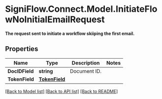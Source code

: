 # SigniFlow.Connect.Model.InitiateFlowNoInitialEmailRequest
#### The request sent to initiate a workflow skiiping the first email.

## Properties

Name | Type | Description | Notes
------------ | ------------- | ------------- | -------------
**DocIDField** | **string** | Document ID. | 
**TokenField** | [**TokenField**](TokenField.md) |  | 

[[Back to Model list]](../README.md#documentation-for-models) [[Back to API list]](../README.md#documentation-for-api-endpoints) [[Back to README]](../README.md)


